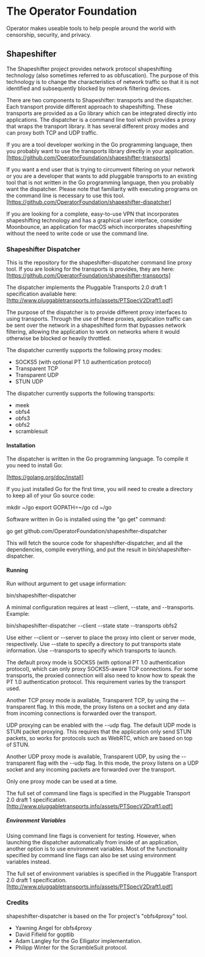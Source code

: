 # The Operator Foundation

Operator makes useable tools to help people around the world with censorship, security, and privacy.

## Shapeshifter

The Shapeshifter project provides network protocol shapeshifting technology
(also sometimes referred to as obfuscation). The purpose of this technology is
to change the characteristics of network traffic so that it is not identified
and subsequently blocked by network filtering devices.

There are two components to Shapeshifter: transports and the dispatcher. Each
transport provide different approach to shapeshifting. These transports are
provided as a Go library which can be integrated directly into applications.
The dispatcher is a command line tool which provides a proxy that wraps the
transport library. It has several different proxy modes and can proxy both
TCP and UDP traffic.

If you are a tool developer working in the Go programming language, then you
probably want to use the transports library directly in your application.
[https://github.com/OperatorFoundation/shapeshifter-transports]

If you want a end user that is trying to circumvent filtering on your network or
you are a developer that wants to add pluggable transports to an existing tool
that is not written in the Go programming language, then you probably want the
dispatcher. Please note that familiarity with executing programs on the command
line is necessary to use this tool.
[https://github.com/OperatorFoundation/shapeshifter-dispatcher]

If you are looking for a complete, easy-to-use VPN that incorporates
shapeshifting technology and has a graphical user interface, consider
Moonbounce, an application for macOS which incorporates shapeshifting without
the need to write code or use the command line.

### Shapeshifter Dispatcher

This is the repository for the shapeshifter-dispatcher command line proxy tool.
If you are looking for the transports is provides, they are here:
[https://github.com/OperatorFoundation/shapeshifter-transports]

The dispatcher implements the Pluggable Transports 2.0 draft 1 specification available here:
[http://www.pluggabletransports.info/assets/PTSpecV2Draft1.pdf]

The purpose of the dispatcher is to provide different proxy interfaces to using
transports. Through the use of these proxies, application traffic can be sent
over the network in a shapeshifted form that bypasses network filtering, allowing
the application to work on networks where it would otherwise be blocked or
heavily throttled.

The dispatcher currently supports the following proxy modes:
 * SOCKS5 (with optional PT 1.0 authentication protocol)
 * Transparent TCP
 * Transparent UDP
 * STUN UDP

The dispatcher currently supports the following transports:
 * meek
 * obfs4
 * obfs3
 * obfs2
 * scramblesuit

#### Installation

The dispatcher is written in the Go programming language. To compile it you need
to install Go:

[https://golang.org/doc/install]

If you just installed Go for the first time, you will need to create a directory
to keep all of your Go source code:

mkdir ~/go
export GOPATH=~/go
cd ~/go

Software written in Go is installed using the "go get" command:

go get github.com/OperatorFoundation/shapeshifter-dispatcher

This will fetch the source code for shapeshifter-dispatcher, and all the
dependencies, compile everything, and put the result in
bin/shapeshifter-dispatcher.

#### Running

Run without argument to get usage information:

bin/shapeshifter-dispatcher

A minimal configuration requires at least --client, --state, and --transports.
Example:

bin/shapeshifter-dispatcher --client --state state --transports obfs2

Use either --client or --server to place the proxy into client or server mode,
respectively. Use --state to specify a directory to put transports state
information. Use --transports to specify which transports to launch.

The default proxy mode is SOCKS5 (with optional PT 1.0 authentication protocol),
which can only proxy SOCKS5-aware TCP connections. For some transports, the
proxied connection will also need to know how to speak the PT 1.0 authentication
protocol. This requirement varies by the transport used.

Another TCP proxy mode is available, Transparent TCP, by using the --transparent
flag. In this mode, the proxy listens on a socket and any data from incoming
connections is forwarded over the transport.

UDP proxying can be enabled with the --udp flag. The default UDP mode is STUN
packet proxying. This requires that the application only send STUN packets, so
works for protocols such as WebRTC, which are based on top of STUN.

Another UDP proxy mode is available, Transparent UDP, by using the --transparent
flag with the --udp flag. In this mode, the proxy listens on a UDP socket and
any incoming packets are forwarded over the transport.

Only one proxy mode can be used at a time.

The full set of command line flags is specified in the Pluggable Transport 2.0
draft 1 specification.
[http://www.pluggabletransports.info/assets/PTSpecV2Draft1.pdf]

##### Environment Variables

Using command line flags is convenient for testing. However, when launching the
dispatcher automatically from inside of an application, another option is to
use environment variables. Most of the functionality specified by command line
flags can also be set using environment variables instead.

The full set of environment variables is specified in the Pluggable Transport
2.0 draft 1 specification.
[http://www.pluggabletransports.info/assets/PTSpecV2Draft1.pdf]

### Credits

shapeshifter-dispatcher is based on the Tor project's "obfs4proxy" tool.

 * Yawning Angel for obfs4proxy
 * David Fifield for goptlib
 * Adam Langley for the Go Elligator implementation.
 * Philipp Winter for the ScrambleSuit protocol.
